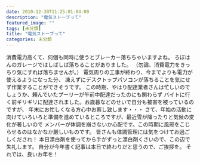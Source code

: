 ```yaml
---
date: 2010-12-30T11:25:01-04:00
description: "電気ストーブって"
featured_image: ""
tags: [未分類]
title: "電気ストーブって"
categories: 未分類
---
```


消費電力高くて、何個も同時に使うとブレーカー落ちちゃいますよね。
ろぼはんのガレージではしばしば落ちることがありました。
（勿論、消費電力をきっちり気にすれば落ちませんが。）
電気周りの工事が終わり、今までよりも電力が使えるようになった分、
凍えずにデスクトップパソコンが落ちることを気にせず作業することができそうです。
この時期、やはり配達業者さんは忙しいのでしょうか、頼んでいたプーリーが午前中配達だったのにも関わらず
バイトに行く前ギリギリに配達されました。お歳暮などのせいで自分も被害を被っているのですが、
年末にお忙しくなる方心中お察し致します・・・
さて、年始の活動に向けていろいろと準備を進めているところですが、最近雪が降ったりと気候の変化が著しいので
メンバーが体調を崩さないか心配です。この時期に風邪をこじらせるのはなかなか厳しいものです。
皆さんも体調管理には気をつけてお過ごしくだされ！
本日漂白剤を使ってから手がずっと漂白剤くさいので、この辺で失礼します。
自分が今年書く記事は本日で終わりだと思うので、ご挨拶を。
それでは、良いお年を！
